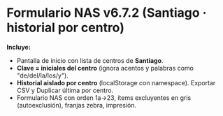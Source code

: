 # Formulario NAS v6.7.2 (Santiago · historial por centro)
**Incluye:**
- Pantalla de inicio con lista de centros de **Santiago**.
- **Clave = iniciales del centro** (ignora acentos y palabras como "de/del/la/los/y").
- **Historial aislado por centro** (localStorage con namespace). Exportar CSV y Duplicar última por centro.
- Formulario NAS con orden 1a→23, ítems excluyentes en gris (autoexclusión), franjas zebra, impresión.

